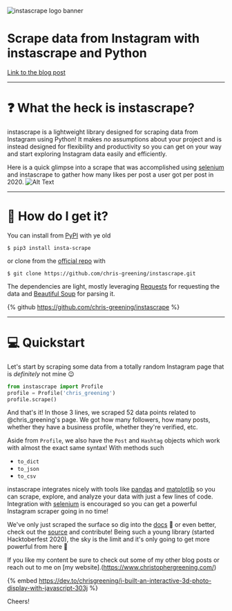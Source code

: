 ![instascrape logo banner](https://res.cloudinary.com/practicaldev/image/fetch/s--Zua5ht39--/c_imagga_scale,f_auto,fl_progressive,h_420,q_auto,w_1000/https://dev-to-uploads.s3.amazonaws.com/i/m2skh86katqgafn3w5f9.png)

# Scrape data from Instagram with instascrape and Python
[Link to the blog post](https://dev.to/chrisgreening/scrape-data-from-instagram-with-instascrape-5e3e)

---

# :question: What the heck is instascrape?
instascrape is a lightweight library designed for scraping data from Instagram using Python! It makes _no_ assumptions about your project and is instead designed for flexibility and productivity so you can get on your way and start exploring Instagram data easily and efficiently. 


Here is a quick glimpse into a scrape that was accomplished using [selenium](https://selenium-python.readthedocs.io/) and instascrape to gather how many likes per post a user got per post in 2020.
![Alt Text](https://dev-to-uploads.s3.amazonaws.com/i/viz0cjsfh3tx1ofzzyvm.png)

---

# :floppy_disk: How do I get it?
You can install from [PyPI](https://pypi.org/project/insta-scrape/) with ye old 
```shell
$ pip3 install insta-scrape 
```
or clone from the [official repo](https://github.com/chris-greening/instascrape) with 
```shell
$ git clone https://github.com/chris-greening/instascrape.git
```
The dependencies are light, mostly leveraging [Requests](https://requests.readthedocs.io/en/master/) for requesting the data and [Beautiful Soup](https://www.crummy.com/software/BeautifulSoup/bs4/doc/) for parsing it. 

{% github https://github.com/chris-greening/instascrape %}

---

# :computer: Quickstart 
Let's start by scraping some data from a totally random Instagram page that is _definitely_ not mine :wink:
```python
from instascrape import Profile 
profile = Profile('chris_greening')
profile.scrape()
```
And that's it! In those 3 lines, we scraped 52 data points related to @chris_greening's page. We got how many followers, how many posts, whether they have a business profile, whether they're verified, etc. 

Aside from `Profile`, we also have the `Post` and `Hashtag` objects which work with almost the exact same syntax! With methods such 
- `to_dict` 
- `to_json`
- `to_csv`

instascrape integrates nicely with tools like [pandas](https://pandas.pydata.org/) and [matplotlib](https://matplotlib.org/api/pyplot_summary.html) so you can scrape, explore, and analyze your data with just a few lines of code. Integration with [selenium](https://selenium-python.readthedocs.io/) is encouraged so you can get a powerful Instagram scraper going in no time!

We've only just scraped the surface so dig into the [docs](https://pypi.org/project/insta-scrape/) :blue_book: or even better, check out the [source](https://github.com/chris-greening/instascrape) and contribute! Being such a young library (started Hacktoberfest 2020), the sky is the limit and it's only going to get more powerful from here :raised_hands:

If you like my content be sure to check out some of my other blog posts or reach out to me on [my website].(https://www.christophergreening.com/)

{% embed https://dev.to/chrisgreening/i-built-an-interactive-3d-photo-display-with-javascript-303j %}

Cheers!